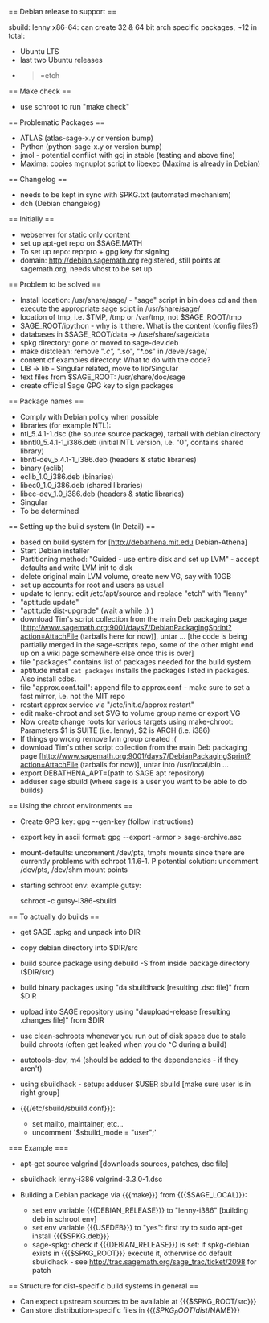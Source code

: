 == Debian release to support ==

sbuild: lenny x86-64: can create 32 & 64 bit arch specific packages, ~12 in total:

 * Ubuntu LTS
 * last two Ubuntu releases
 * >=etch

== Make check ==
 * use schroot to run "make check"

== Problematic Packages ==

 * ATLAS  (atlas-sage-x.y or version bump)
 * Python (python-sage-x.y or version bump)
 * jmol - potential conflict with gcj in stable (testing and above fine)
 * Maxima: copies mgnuplot script to libexec (Maxima is already in Debian)

== Changelog ==

 * needs to be kept in sync with SPKG.txt (automated mechanism)
 * dch (Debian changelog)

== Initially ==
 * webserver for static only content
 * set up apt-get repo on $SAGE.MATH
 * To set up repo: reprpro + gpg key for signing
 * domain: http://debian.sagemath.org registered, still points at sagemath.org, needs vhost to be set up

== Problem to be solved ==

 * Install location: /usr/share/sage/ - "sage" script in bin does cd and 
   then execute the appropriate sage scipt in /usr/share/sage/
 * location of tmp, i.e. $TMP, /tmp or /var/tmp, not $SAGE_ROOT/tmp
 * SAGE_ROOT/ipython - why is it there. What is the content (config files?)
 * databases in $SAGE_ROOT/data -> /use/share/sage/data
 * spkg directory: gone or moved to sage-dev.deb
 * make distclean: remove "*.c", "*.so", "*.os" in /devel/sage/
 * content of examples directory: What to do with the code?
 * LIB -> lib - Singular related, move to lib/Singular
 * text files from $SAGE_ROOT: /usr/share/doc/sage
 * create official Sage GPG key to sign packages

== Package names ==
 
 * Comply with Debian policy when possible
 * libraries (for example NTL):
  * ntl_5.4.1-1.dsc (the source source package), tarball with debian directory
  * libntl0_5.4.1-1_i386.deb (initial NTL version, i.e. "0", contains shared library) 
  * libntl-dev_5.4.1-1_i386.deb (headers & static libraries)
 * binary (eclib)
  * eclib_1.0_i386.deb (binaries)
  * libec0_1.0_i386.deb (shared libraries)
  * libec-dev_1.0_i386.deb (headers & static libraries)
 * Singular
  * To be determined

== Setting up the build system (In Detail) ==

 * based on build system for [http://debathena.mit.edu Debian-Athena]
 * Start Debian installer
 * Partitioning method: "Guided - use entire disk and set up LVM" - accept defaults and write LVM init to disk
 * delete original main LVM volume, create new VG, say with 10GB
 * set up accounts for root and users as usual
 * update to lenny: edit /etc/apt/source and replace "etch" with "lenny"
 * "aptitude update"
 * "aptitude dist-upgrade" (wait a while :) )
 * download Tim's script collection from the main Deb packaging page [http://www.sagemath.org:9001/days7/DebianPackagingSprint?action=AttachFile (tarballs here for now)], untar ... [the code is being partially merged in the sage-scripts repo, some of the other might end up on a wiki page somewhere else once this is over]
 * file "packages" contains list of packages needed for the build system
 * aptitude install `cat packages` installs the packages listed in packages.  Also install cdbs.
 * file "approx.conf.tail": append file to approx.conf - make sure to set a fast mirror, i.e. not the MIT repo
 * restart approx service via "/etc/init.d/approx restart"
 * edit make-chroot and set $VG to volume group name or export VG
 * Now create change roots for various targets using make-chroot: Parameters $1 is SUITE (i.e. lenny), $2 is ARCH (i.e. i386)
 * If things go wrong remove lvm group created :(
 * download Tim's other script collection from the main Deb packaging page [http://www.sagemath.org:9001/days7/DebianPackagingSprint?action=AttachFile (tarballs for now)], untar into /usr/local/bin ...
 * export DEBATHENA_APT=(path to SAGE apt repository)
 * adduser sage sbuild (where sage is a user you want to be able to do builds)

== Using the chroot environments ==
 * Create GPG key: gpg --gen-key (follow instructions)
 * export key in ascii format: gpg --export -armor > sage-archive.asc
 * mount-defaults: uncomment /dev/pts, tmpfs mounts since there are currently problems with schroot 1.1.6-1. P potential solution: uncomment  /dev/pts, /dev/shm mount points
 * starting schroot env: example gutsy:
   
    schroot -c gutsy-i386-sbuild

== To actually do builds ==
 * get SAGE .spkg and unpack into DIR
 * copy debian directory into $DIR/src
 * build source package using debuild -S from inside package directory ($DIR/src)
 * build binary packages using "da sbuildhack [resulting .dsc file]" from $DIR
 * upload into SAGE repository using "daupload-release [resulting .changes file]" from $DIR
 * use clean-schroots whenever you run out of disk space due to stale build chroots (often get leaked when you do ^C during a build)

 * autotools-dev, m4 (should be added to the dependencies - if they aren't)

 * using sbuildhack  - setup: adduser $USER sbuild [make sure user is in right group]
 * {{{/etc/sbuild/sbuild.conf}}}:
      * set mailto, maintainer, etc...
      * uncomment '$sbuild_mode = "user";'

=== Example ===

 * apt-get source valgrind [downloads sources, patches, dsc file]
 * sbuildhack lenny-i386 valgrind-3.3.0-1.dsc

 * Building a Debian package via {{{make}}} from {{{$SAGE_LOCAL}}}:
   * set env variable {{{DEBIAN_RELEASE}}} to "lenny-i386" [building deb in schroot env]
   * set env variable {{{USEDEB}}} to "yes": first try to sudo apt-get install {{{$SPKG.deb}}}
   * sage-spkg: check if {{{DEBIAN_RELEASE}}} is set: if spkg-debian exists in {{{$SPKG_ROOT}}} execute it, otherwise do default sbuildhack - see http://trac.sagemath.org/sage_trac/ticket/2098 for patch


== Structure for dist-specific build systems in general ==

 * Can expect upstream sources to be available at {{{$SPKG_ROOT/src}}}
 * Can store distribution-specific files in {{{$SPKG_ROOT/dist/$NAME}}}
